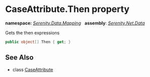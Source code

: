 # CaseAttribute.Then property
**namespace:** *[Serenity.Data.Mapping](../../README.md#serenity.data.mapping-namespace)*   **assembly**: *[Serenity.Net.Data](../../README.md)*

Gets the then expressions

```csharp
public object[] Then { get; }
```

## See Also

* class [CaseAttribute](../CaseAttribute.md)